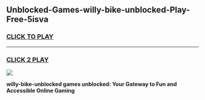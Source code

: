 
## Unblocked-Games-willy-bike-unblocked-Play-Free-5isva
<h3>
<a href="https://premium76.site?title=willy-bike-unblocked&ref=23A">CLICK TO PLAY</a></h3>
<hr>

<h3>
<a href="https://premium76.site?title=willy-bike-unblocked&ref=23A">CLICK 2 PLAY</a>
  
</h3>

<a href="https://premium76.site?title=willy-bike-unblocked&ref=23A"><img src="https://clearcache.store/games.png"></a>


**willy-bike-unblocked games unblocked: Your Gateway to Fun and Accessible Online Gaming**

